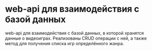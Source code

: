 # web-api для взаимодействия с базой данных

web-api для взаимодействия с базой данных, в которой хранятся данные о видеоиграх.
Реализованы CRUD операции с ней, а также метод для получения списка игр определённого жанра.
